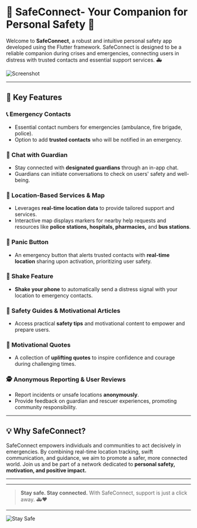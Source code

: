 # 🚨 SafeConnect- Your Companion for Personal Safety 🚨


Welcome to **SafeConnect**, a robust and intuitive personal safety app developed using the Flutter framework. SafeConnect is designed to be a reliable companion during crises and emergencies, connecting users in distress with trusted contacts and essential support services. 🚑

![Screenshot](./assets/sc.png)

---

## 🌟 Key Features

### 📞 Emergency Contacts
- Essential contact numbers for emergencies (ambulance, fire brigade, police).
- Option to add **trusted contacts** who will be notified in an emergency.

### 💬 Chat with Guardian
- Stay connected with **designated guardians** through an in-app chat.
- Guardians can initiate conversations to check on users' safety and well-being.

### 📍 Location-Based Services & Map
- Leverages **real-time location data** to provide tailored support and services.
- Interactive map displays markers for nearby help requests and resources like **police stations, hospitals, pharmacies,** and **bus stations**.

### 🚨 Panic Button
- An emergency button that alerts trusted contacts with **real-time location** sharing upon activation, prioritizing user safety.

### 📳 Shake Feature
- **Shake your phone** to automatically send a distress signal with your location to emergency contacts.

### 📘 Safety Guides & Motivational Articles
- Access practical **safety tips** and motivational content to empower and prepare users.

### 💪 Motivational Quotes
- A collection of **uplifting quotes** to inspire confidence and courage during challenging times.

### 🕵️ Anonymous Reporting & User Reviews
- Report incidents or unsafe locations **anonymously**.
- Provide feedback on guardian and rescuer experiences, promoting community responsibility.

---

## 💡 Why SafeConnect?

SafeConnect empowers individuals and communities to act decisively in emergencies. By combining real-time location tracking, swift communication, and guidance, we aim to promote a safer, more connected world. Join us and be part of a network dedicated to **personal safety, motivation, and positive impact.**

---
---

> **Stay safe. Stay connected.** With SafeConnect, support is just a click away. 🚑❤️

---

![Stay Safe](https://img.shields.io/badge/Stay_Safe-Connect_Together-red?style=for-the-badge&logo=appveyor)

